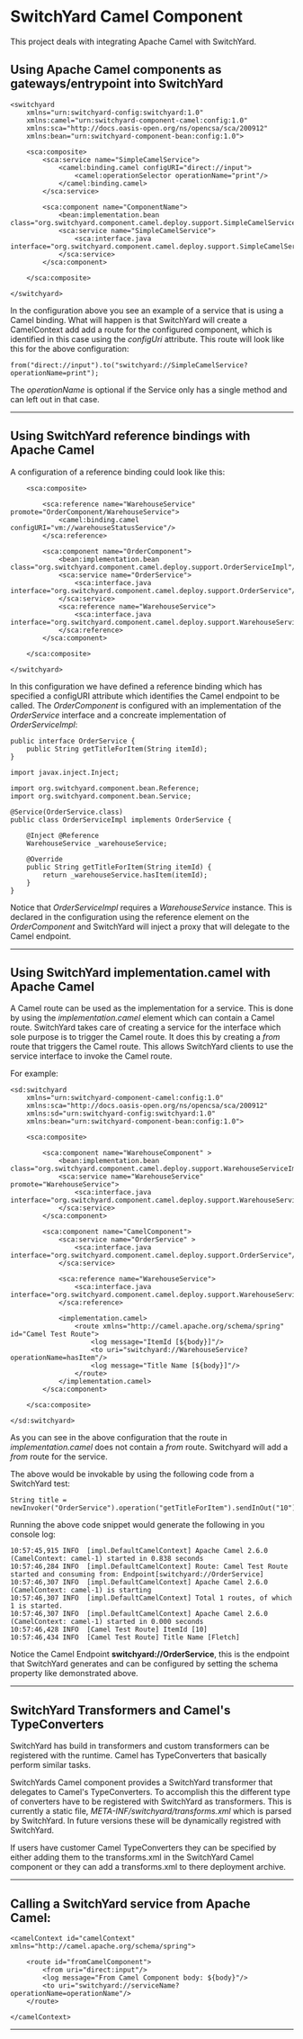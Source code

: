 # SwitchYard Camel Component
This project deals with integrating Apache Camel with SwitchYard.

## Using Apache Camel components as gateways/entrypoint into SwitchYard
    <switchyard 
        xmlns="urn:switchyard-config:switchyard:1.0"
        xmlns:camel="urn:switchyard-component-camel:config:1.0" 
        xmlns:sca="http://docs.oasis-open.org/ns/opencsa/sca/200912" 
        xmlns:bean="urn:switchyard-component-bean:config:1.0">

        <sca:composite>
            <sca:service name="SimpleCamelService">
                <camel:binding.camel configURI="direct://input">
                    <camel:operationSelector operationName="print"/>
                </camel:binding.camel>
            </sca:service>
        
            <sca:component name="ComponentName">
                <bean:implementation.bean class="org.switchyard.component.camel.deploy.support.SimpleCamelServiceImpl"/>
                <sca:service name="SimpleCamelService">
                    <sca:interface.java interface="org.switchyard.component.camel.deploy.support.SimpleCamelService"/>
                </sca:service>
            </sca:component>
        
        </sca:composite>

    </switchyard>
In the configuration above you see an example of a service that is using a Camel binding. What will happen is that SwitchYard
will create a CamelContext add add a route for the configured component, which is identified in this case using the *configUri*
attribute. This route will look like this for the above configuration:

    from("direct://input").to("switchyard://SimpleCamelService?operationName=print");
    
The *operationName* is optional if the Service only has a single method and can left out in that case.
    
_ _ _

## Using SwitchYard reference bindings with Apache Camel
A configuration of a reference binding could look like this:
    <switchyard 
        xmlns="urn:switchyard-config:switchyard:1.0"
        xmlns:camel="urn:switchyard-component-camel:config:1.0" 
        xmlns:sca="http://docs.oasis-open.org/ns/opencsa/sca/200912" 
        xmlns:bean="urn:switchyard-component-bean:config:1.0">
        
        <sca:composite>
        
            <sca:reference name="WarehouseService" promote="OrderComponent/WarehouseService">
                <camel:binding.camel configURI="vm://warehouseStatusService"/>
            </sca:reference>
            
            <sca:component name="OrderComponent">
                <bean:implementation.bean class="org.switchyard.component.camel.deploy.support.OrderServiceImpl"/>
                <sca:service name="OrderService">
                    <sca:interface.java interface="org.switchyard.component.camel.deploy.support.OrderService"/>
                </sca:service>
                <sca:reference name="WarehouseService">
                    <sca:interface.java interface="org.switchyard.component.camel.deploy.support.WarehouseService"/>
                </sca:reference>
            </sca:component>
            
        </sca:composite>
    
    </switchyard>
In this configuration we have defined a reference binding which has specified a configURI attribute which identifies the
Camel endpoint to be called. The *OrderComponent* is configured with an implementation of the *OrderService* interface and
a concreate implementation of *OrderServiceImpl*:

    public interface OrderService {
        public String getTitleForItem(String itemId);
    }
    
    import javax.inject.Inject;

    import org.switchyard.component.bean.Reference;
    import org.switchyard.component.bean.Service;
    
    @Service(OrderService.class)
    public class OrderServiceImpl implements OrderService {
        
        @Inject @Reference
        WarehouseService _warehouseService;
    
        @Override
        public String getTitleForItem(String itemId) {
            return _warehouseService.hasItem(itemId);
        }
    }
Notice that *OrderServiceImpl* requires a *WarehouseService* instance. This is declared in the configuration using the
reference element on the *OrderComponent* and SwitchYard will inject a proxy that will delegate to the Camel endpoint.

_ _ _
## Using SwitchYard implementation.camel with Apache Camel
A Camel route can be used as the implementation for a service. This is done by using the *implementation.camel* element which can contain a Camel route.
SwitchYard takes care of creating a service for the interface which sole purpose is to trigger the Camel route. It does this by creating a *from* route 
that triggers the Camel route. This allows SwitchYard clients to use the service interface to invoke the Camel route.

For example:

    <sd:switchyard 
        xmlns="urn:switchyard-component-camel:config:1.0" 
        xmlns:sca="http://docs.oasis-open.org/ns/opencsa/sca/200912" 
        xmlns:sd="urn:switchyard-config:switchyard:1.0"
        xmlns:bean="urn:switchyard-component-bean:config:1.0">

        <sca:composite>
    
            <sca:component name="WarehouseComponent" >
                <bean:implementation.bean class="org.switchyard.component.camel.deploy.support.WarehouseServiceImpl"/>
                <sca:service name="WarehouseService" promote="WarehouseService">
                    <sca:interface.java interface="org.switchyard.component.camel.deploy.support.WarehouseService"/>
                </sca:service>
            </sca:component>
        
            <sca:component name="CamelComponent">
                <sca:service name="OrderService" >
                    <sca:interface.java interface="org.switchyard.component.camel.deploy.support.OrderService"/>
                </sca:service>
                
                <sca:reference name="WarehouseService">
                    <sca:interface.java interface="org.switchyard.component.camel.deploy.support.WarehouseService"/>
                </sca:reference>
                
                <implementation.camel>
                    <route xmlns="http://camel.apache.org/schema/spring" id="Camel Test Route">
                        <log message="ItemId [${body}]"/>
                        <to uri="switchyard://WarehouseService?operationName=hasItem"/>
                        <log message="Title Name [${body}]"/>
                    </route>
                </implementation.camel>
            </sca:component>
        
        </sca:composite>

    </sd:switchyard>
As you can see in the above configuration that the route in *implementation.camel* does not contain a *from* route. Switchyard will add a *from* route for the service.

The above would be invokable by using the following code from a SwitchYard test:

    String title = newInvoker("OrderService").operation("getTitleForItem").sendInOut("10").getContent(String.class);
    
Running the above code snippet would generate the following in you console log:

    10:57:45,915 INFO  [impl.DefaultCamelContext] Apache Camel 2.6.0 (CamelContext: camel-1) started in 0.838 seconds
    10:57:46,284 INFO  [impl.DefaultCamelContext] Route: Camel Test Route started and consuming from: Endpoint[switchyard://OrderService]
    10:57:46,307 INFO  [impl.DefaultCamelContext] Apache Camel 2.6.0 (CamelContext: camel-1) is starting
    10:57:46,307 INFO  [impl.DefaultCamelContext] Total 1 routes, of which 1 is started.
    10:57:46,307 INFO  [impl.DefaultCamelContext] Apache Camel 2.6.0 (CamelContext: camel-1) started in 0.000 seconds
    10:57:46,428 INFO  [Camel Test Route] ItemId [10]
    10:57:46,434 INFO  [Camel Test Route] Title Name [Fletch]

Notice the Camel Endpoint **switchyard://OrderService**, this is the endpoint that SwitchYard generates and can be configured by setting the schema property like demonstrated above. 

---
## SwitchYard Transformers and Camel's TypeConverters
SwitchYard has build in transformers and custom transformers can be registered with the runtime. Camel has TypeConverters
that basically perform similar tasks. 

SwitchYards Camel component provides a SwitchYard transformer that delegates to Camel's TypeConverters. To accomplish this the different type of converters have to be registered with SwitchYard as transformers. This is currently a static file, *META-INF/switchyard/transforms.xml* 
which is parsed by SwitchYard. In future versions these will be dynamically registred with SwitchYard.

If users have customer Camel TypeConverters they can be specified by either adding them to the transforms.xml in the SwitchYard Camel component or they 
can add a transforms.xml to there deployment archive.

_ _ _

## Calling a SwitchYard service from Apache Camel:
    <camelContext id="camelContext" xmlns="http://camel.apache.org/schema/spring">

        <route id="fromCamelComponent">
            <from uri="direct:input"/>
            <log message="From Camel Component body: ${body}"/>
            <to uri="switchyard://serviceName?operationName=operationName"/>
        </route>

    </camelContext>

_ _ _
